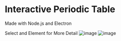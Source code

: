 # Interactive Periodic Table
Made with Node.js and Electron

Select and Element for More Detail
![image](https://user-images.githubusercontent.com/87908317/164586689-98ae393e-2847-4b5b-9896-16144ce3c3c9.png)
![image](https://user-images.githubusercontent.com/87908317/164586705-ae5f3667-24c0-4792-a533-161e90cb4966.png)
